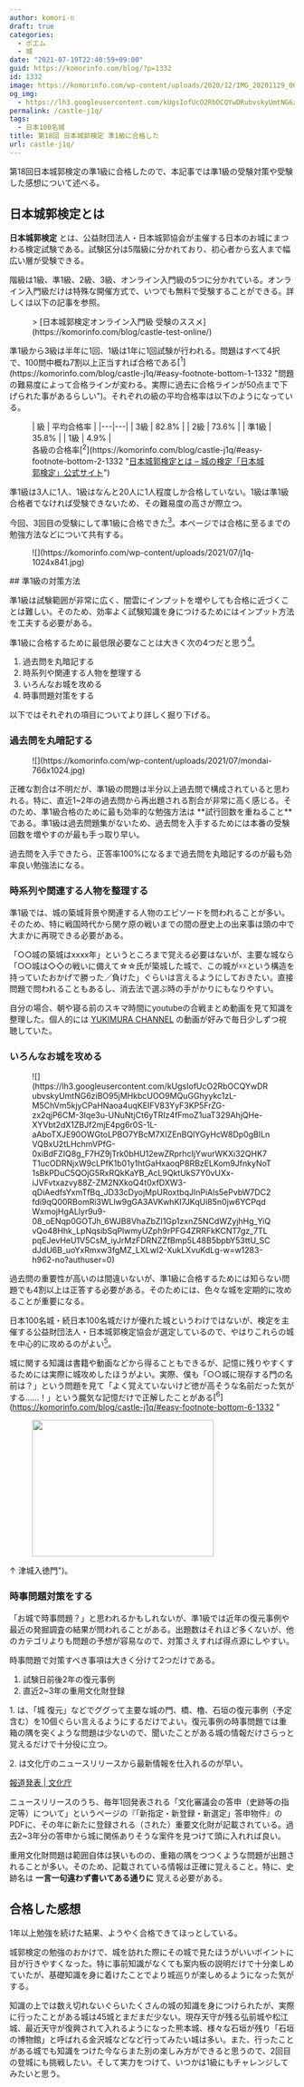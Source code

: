 ```yaml
---
author: komori-n
draft: true
categories:
  - ポエム
  - 城
date: "2021-07-19T22:40:59+09:00"
guid: https://komorinfo.com/blog/?p=1332
id: 1332
image: https://komorinfo.com/wp-content/uploads/2020/12/IMG_20201129_065859-1-scaled.jpg
og_img:
  - https://lh3.googleusercontent.com/kUgsIofUcO2RbOCQYwDRubvskyUmtNG6ziBO95jMHkbcUOO9MQuGGhyykc1zL-M5ChVm5kjyCPaHNaoa4uqKEIFV83YyF3KP5FrZG-zx2qjP6CM-3Iqe3u-UNuNtjCt6yTRIz4fFmoZ1uaT329AhjQHe-XYVbt2dX1ZBJf2mjE4pg6r0S-1L-aAboTXJE90OWGtoLPBO7YBcM7XIZEnBQlYGyHcW8Dp0gBILnVQBxU2tLHchmVPfG-0xiBdFZIQ8g_F7HZ9jTrk0bHU12ewZRprhcIjYwurWKXi32QHK7T1ucODRNjxW9cLPfK1b01y1htGaHxaoqP8RBzELKom9JfnkyNoT1sBkPDuC5QOjG5RxRQkKaYB_AcL9QktUkS7Y0vUXx-iJVFvtxazvy88Z-ZM2NXkoQ4t0xfDXW3-qDiAedfsYxmTfBq_JD33cDyojMpURoxtbqJInPiAls5ePvbW7DC2fdi9qQ00RBomRi3WLlw9gGA3AVKwhKI7JKqUi85n0jw6YCPqdWxmojHgALlyr9u9-08_oENqp0GOTJh_6WJB8VhaZbZI1Gp1zxnZ5NCdWZyjhHg_YiQvQo48Hhk_LpNqsibSqPlwmyUZph9rPFG4ZRRFkKCNT7gz_7TLpqEJevHeU1V5CsM_iyJrMzFDRNZZfBmp5L48B5bpbY53ttU_SCdJdU6B_uoYxRmxw3fgMZ_LXLwI2-XukLXvuKdLg-w=w1283-h962-no?authuser=0
permalink: /castle-j1q/
tags:
  - 日本100名城
title: 第18回 日本城郭検定 準1級に合格した
url: castle-j1q/
---
```


第18回日本城郭検定の準1級に合格したので、本記事では準1級の受験対策や受験した感想について述べる。

## 日本城郭検定とは

**日本城郭検定** とは、公益財団法人・日本城郭協会が主催する日本のお城にまつわる検定試験である。試験区分は5階級に分かれており、初心者から玄人まで幅広い層が受験できる。

階級は1級、準1級、2級、3級、オンライン入門級の5つに分かれている。オンライン入門級だけは特殊な開催方式で、いつでも無料で受験することができる。詳しくは以下の記事を参照。

<figure class="wp-block-embed is-type-wp-embed is-provider-コウモリのちょーおんぱ wp-block-embed-コウモリのちょーおんぱ"><div class="wp-block-embed__wrapper">> [日本城郭検定オンライン入門級 受験のススメ](https://komorinfo.com/blog/castle-test-online/)

<iframe class="wp-embedded-content" data-secret="NYrXEGGNCN" frameborder="0" height="282" marginheight="0" marginwidth="0" sandbox="allow-scripts" scrolling="no" security="restricted" src="https://komorinfo.com/blog/castle-test-online/embed/#?secret=NYrXEGGNCN" style="position: absolute; clip: rect(1px, 1px, 1px, 1px);" title="“日本城郭検定オンライン入門級 受験のススメ” — コウモリのちょーおんぱ" width="500"></iframe></div></figure>準1級から3級は半年に1回、1級は1年に1回試験が行われる。問題はすべて4択で、100問中概ね7割以上正当すれば合格である<span class="easy-footnote-margin-adjust" id="easy-footnote-1-1332"></span><span class="easy-footnote">[<sup>1</sup>](https://komorinfo.com/blog/castle-j1q/#easy-footnote-bottom-1-1332 "問題の難易度によって合格ラインが変わる。実際に過去に合格ラインが50点まで下げられた事があるらしい")</span>。それぞれの級の平均合格率は以下のようになっている。

<figure class="wp-block-table">| 級 | 平均合格率 |
|---|---|
| 3級 | 82.8% |
| 2級 | 73.6% |
| 準1級 | 35.8% |
| 1級 | 4.9% |

<figcaption>各級の合格率<span class="easy-footnote-margin-adjust" id="easy-footnote-2-1332"></span><span class="easy-footnote">[<sup>2</sup>](https://komorinfo.com/blog/castle-j1q/#easy-footnote-bottom-2-1332 "<a href="https://www.kentei-uketsuke.com/shiro/about/">日本城郭検定とは &#8211; 城の検定「日本城郭検定」公式サイト</a>")</span></figcaption></figure>準1級は3人に1人、1級はなんと20人に1人程度しか合格していない。1級は準1級合格者でなければ受験できないため、その難易度の高さが際立つ。

今回、3回目の受験にして準1級に合格できた<span class="easy-footnote-margin-adjust" id="easy-footnote-3-1332"></span><span class="easy-footnote">[<sup>3</sup>](https://komorinfo.com/blog/castle-j1q/#easy-footnote-bottom-3-1332 "ちなみに前回は1点足りなくて落ちた")</span>。本ページでは合格に至るまでの勉強方法などについて共有する。

<figure class="wp-block-image size-large">![](https://komorinfo.com/wp-content/uploads/2021/07/j1q-1024x841.jpg)</figure>## 準1級の対策方法

準1級は試験範囲が非常に広く、闇雲にインプットを増やしても合格に近づくことは難しい。そのため、効率よく試験知識を身につけるためにはインプット方法を工夫する必要がある。

準1級に合格するために最低限必要なことは大きく次の4つだと思う<span class="easy-footnote-margin-adjust" id="easy-footnote-4-1332"></span><span class="easy-footnote">[<sup>4</sup>](https://komorinfo.com/blog/castle-j1q/#easy-footnote-bottom-4-1332 "逆に、各回で発表される準1級のテーマ（第18回は『作事』）は特に気にする必要がない。というより、問題の予測が難しく出題数もそれほど多くないため、時事問題に力を注いだほうがよい")</span>。

1. 過去問を丸暗記する
2. 時系列や関連する人物を整理する
3. いろんなお城を攻める
4. 時事問題対策をする

以下ではそれぞれの項目についてより詳しく掘り下げる。

### 過去問を丸暗記する

<figure class="wp-block-image size-large">![](https://komorinfo.com/wp-content/uploads/2021/07/mondai-766x1024.jpg)</figure>正確な割合は不明だが、準1級の問題は半分以上過去問で構成されていると思われる。特に、直近1~2年の過去問から再出題される割合が非常に高く感じる。そのため、準1級合格のために最も効率的な勉強方法は **試行回数を重ねること** である。準1級は過去問題集がないため、過去問を入手するためには本番の受験回数を増やすのが最も手っ取り早い。

過去問を入手できたら、正答率100%になるまで過去問を丸暗記するのが最も効率良い勉強法になる。

### 時系列や関連する人物を整理する

準1級では、城の築城背景や関連する人物のエピソードを問われることが多い。そのため、特に戦国時代から関ケ原の戦いまでの間の歴史上の出来事は頭の中で大まかに再現できる必要がある。

「○○城の築城はxxxx年」というところまで覚える必要はないが、主要な城なら「○○城は◇◇の戦いに備えて☆☆氏が築城した城で、この城が☓☓という構造を持っていたおかげで勝った／負けた」ぐらいは言えるようにしておきたい。直接問題で問われることもあるし、消去法で選ぶ時の手がかりにもなりやすい。

自分の場合、朝や寝る前のスキマ時間にyoutubeの合戦まとめ動画を見て知識を整理した。個人的には [YUKIMURA CHANNEL](https://www.youtube.com/channel/UCt3u21GWUjaNt5WV0TIjrpw) の動画が好みで毎日少しずつ視聴していた。

### いろんなお城を攻める

<figure class="wp-block-image">![](https://lh3.googleusercontent.com/kUgsIofUcO2RbOCQYwDRubvskyUmtNG6ziBO95jMHkbcUOO9MQuGGhyykc1zL-M5ChVm5kjyCPaHNaoa4uqKEIFV83YyF3KP5FrZG-zx2qjP6CM-3Iqe3u-UNuNtjCt6yTRIz4fFmoZ1uaT329AhjQHe-XYVbt2dX1ZBJf2mjE4pg6r0S-1L-aAboTXJE90OWGtoLPBO7YBcM7XIZEnBQlYGyHcW8Dp0gBILnVQBxU2tLHchmVPfG-0xiBdFZIQ8g_F7HZ9jTrk0bHU12ewZRprhcIjYwurWKXi32QHK7T1ucODRNjxW9cLPfK1b01y1htGaHxaoqP8RBzELKom9JfnkyNoT1sBkPDuC5QOjG5RxRQkKaYB_AcL9QktUkS7Y0vUXx-iJVFvtxazvy88Z-ZM2NXkoQ4t0xfDXW3-qDiAedfsYxmTfBq_JD33cDyojMpURoxtbqJInPiAls5ePvbW7DC2fdi9qQ00RBomRi3WLlw9gGA3AVKwhKI7JKqUi85n0jw6YCPqdWxmojHgALlyr9u9-08_oENqp0GOTJh_6WJB8VhaZbZI1Gp1zxnZ5NCdWZyjhHg_YiQvQo48Hhk_LpNqsibSqPlwmyUZph9rPFG4ZRRFkKCNT7gz_7TLpqEJevHeU1V5CsM_iyJrMzFDRNZZfBmp5L48B5bpbY53ttU_SCdJdU6B_uoYxRmxw3fgMZ_LXLwI2-XukLXvuKdLg-w=w1283-h962-no?authuser=0)</figure>過去問の重要性が高いのは間違いないが、準1級に合格するためには知らない問題でも4割以上は正答する必要がある。そのためには、色々な城を定期的に攻めることが重要になる。

日本100名城・続日本100名城だけが優れた城というわけではないが、検定を主催する公益財団法人・日本城郭検定協会が選定しているので、やはりこれらの城を中心的に攻めるのがよい<span class="easy-footnote-margin-adjust" id="easy-footnote-5-1332"></span><span class="easy-footnote">[<sup>5</sup>](https://komorinfo.com/blog/castle-j1q/#easy-footnote-bottom-5-1332 "日本100名城を「観光すべき城Top100（Top200）」だとは捉えない方がよい。200城に匹敵するほどの価値はあるが、各都道府県の認定上限（5城）に漏れたり、伏見城のように諸般の事情により選定から外れたりした城もある")</span>。

城に関する知識は書籍や動画などから得ることもできるが、記憶に残りやすくするためには実際に城攻めしたほうがよい。実際、僕も「○○城に現存する門の名前は？」という問題を見て「よく覚えていないけど徳が高そうな名前だった気がする……！」という朧気な記憶だけで正解したことがある<span class="easy-footnote-margin-adjust" id="easy-footnote-6-1332"></span><span class="easy-footnote">[<sup>6</sup>](https://komorinfo.com/blog/castle-j1q/#easy-footnote-bottom-6-1332 "</p>

<figure class="wp-block-image is-resized"><img loading="lazy" src="https://lh3.googleusercontent.com/3XaaCEy2v_IWxRmIw3eHYy69O_3m5lBWYCQiYfbTq8dxojPDavnjHeEupeGEFG3IXtxZJ048Kjg1cgB3Bm0OJRV4CRVCP5XPQftWIN2vfHfuy05TRcA534DazMKIwhYqmy_-moU0N4NsBqrOZ-TBry0LZyHw_xx8VMefJLEPi4muuyfzEOLfHx_mPNVRHh4z6fhC_WCSkZlFI1YiQtyedqr8bU7ArinDtgXHWSa4VrbWZTRNlujzmjVKqZMV1PnuCG6F2hLfbQPH058FhLJsAX_C64raJGKlAbT50DWE-YvAH9FkL398ujmz79B98leks1xgn_HyFX9hUZnIK_6TFf8r4I8aw26MVKQIoDY8BmyqPHyShVgvDc7TSArtLWVXJ3nCPfsHdqEjNTJcxcQq09fhRyLuneYJrOZguJcmjs4OG2ljGUDH5n2P8yIEMNKTEnvtpY6StdqG3OZTzrDD-KOWeRswk5DhuPhdrwtTDnlEtL9RTD8WXsz-tLQJNorayPmh0iN9vF3oKJ207AdAEBKi7UiXDnWtEy8Gs-Sjs85eA8J7jWTo07f3cjt3y8s7ZGZOg_4xhSybZ7Liq0D7SKK6hd4kNzOXmreOu3gcp5Xf5USZl7MYpk2ylVcIO14WeEGHJfVqKD96jYgP60ajUpsAQpWCNIuFc-rSPXIwePfMsmEABwRUgYIVuWIKIB93xJmnsywOiWtfmEnwxk4Iav8_=w1283-h962-no?authuser=0" alt="" width="321" height="241"/></figure>

<p>↑ 津城入徳門")</span>。

### 時事問題対策をする

「お城で時事問題？」と思われるかもしれないが、準1級では近年の復元事例や最近の発掘調査の結果が問われることがある。出題数はそれほど多くないが、他のカテゴリよりも問題の予想が容易なので、対策さえすれば得点源にしやすい。

時事問題で対策すべき事項は大きく分けて2つだけである。

1. 試験日前後2年の復元事例
2. 直近2~3年の重用文化財登録

1\. は、「城 復元」などでググって主要な城の門、橋、櫓、石垣の復元事例（予定含む）を10個ぐらい言えるようにするだけでよい。復元事例の時事問題では重箱の隅を突くような問題は少ないので、聞いたことがある城の情報だけさらっと覚えるだけで十分役に立つ。

2\. は文化庁のニュースリリースから最新情報を仕入れるのが早い。

[報道発表 | 文化庁](https://www.bunka.go.jp/koho_hodo_oshirase/hodohappyo/index.html)

ニュースリリースのうち、毎年1回発表される「文化審議会の答申（史跡等の指定等）について」というページの『「新指定・新登録・新選定」答申物件』のPDFに、その年に新たに登録される（された）重要文化財が記載されている。過去2~3年分の答申から城に関係ありそうな案件を見つけて頭に入れれば良い。

重用文化財問題は範囲自体は狭いものの、重箱の隅をつつくような問題が出題されることが多い。そのため、記載されている情報は正確に覚えること。特に、史跡名は **一言一句違わず書いてある通りに** 覚える必要がある。

## 合格した感想

1年以上勉強を続けた結果、ようやく合格できてほっとしている。

城郭検定の勉強のおかけで、城を訪れた際にその城で見たほうがいいポイントに目が行きやすくなった。特に事前知識がなくても案内板の説明だけで十分楽しめていたが、基礎知識を身に着けたことでより城巡りが楽しめるようになった気がする。

知識の上では数え切れないぐらいたくさんの城の知識を身につけられたが、実際に行ったことがある城は45城とまだまだ少ない。現存天守が残る弘前城や松江城、最近天守が復興されて入れるようになった熊本城、様々な石垣が残り「石垣の博物館」と呼ばれる金沢城などなど行ってみたい城は多い。また、行ったことがある城でも知識をつけた今ならまた別の楽しみ方ができると思うので、2回目の登城にも挑戦したい。そして実力をつけて、いつかは1級にもチャレンジしてみたいと思う。
